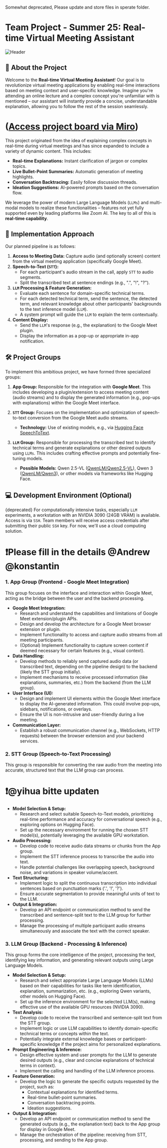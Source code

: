 Somewhat deprecated, Please update and store files in sperate folder.

# Team Project - Summer 25: Real-time Virtual Meeting Assistant
![Header](./header.png)

## 🌟 About the Project

Welcome to the **Real-time Virtual Meeting Assistant**! Our goal is to revolutionize virtual meeting applications by enabling real-time interactions based on meeting context and user-specific knowledge. Imagine you're attending an online lecture and a complex concept you're unfamiliar with is mentioned – our assistant will instantly provide a concise, understandable explanation, allowing you to follow the rest of the session seamlessly.

# ([Access project board via Miro](https://miro.com/welcomeonboard/YnFMWXpjUjdaelJ3Q2pNb0lTVTczelRwTWUvUk9YTHNqOUtWZzdBM2lDa1VjZWZiNnNFSWtqMXRKS2xQd3pNa3VxQ25oTTBad2JLd2pJME5UTVRoeVVPRFZFWVF1dEpQcGJJbTFJa0R1ckRWaDlEZU1VQ0ZmdjFicndBazV5NHZhWWluRVAxeXRuUUgwWDl3Mk1qRGVRPT0hdjE=?share_link_id=674549526661))

This project originated from the idea of explaining complex concepts in real-time during virtual meetings and has since expanded to include a variety of dynamic content. This includes:

* **Real-time Explanations:** Instant clarification of jargon or complex topics.
* **Live Bullet-Point Summaries:** Automatic generation of meeting highlights.
* **Conversation Backtracing:** Easily follow discussion threads.
* **Ideation Suggestions:** AI-powered prompts based on the conversation flow.

We leverage the power of modern Large Language Models (`LLMs`) and multi-modal models to realize these functionalities – features not yet fully supported even by leading platforms like Zoom AI. The key to all of this is **real-time capability**.

## 🚀 Implementation Approach

Our planned pipeline is as follows:

1.  **Access to Meeting Data:** Capture audio (and optionally screen) content from the virtual meeting application (specifically Google Meet).
2.  **Speech-to-Text (`STT`):**
    * For each participant's audio stream in the call, apply `STT` to audio segments.
    * Split the transcribed text at sentence endings (e.g., ".", "!", "?").
3.  **`LLM` Processing & Feature Generation:**
    * Evaluate each sentence for domain-specific technical terms.
    * For each detected technical term, send the sentence, the detected term, and relevant knowledge about other participants' backgrounds to the text inference model (`LLM`).
    * A system prompt will guide the `LLM` to explain the term contextually.
4.  **Content Display:**
    * Send the `LLM`'s response (e.g., the explanation) to the Google Meet plugin.
    * Display the information as a pop-up or appropriate in-app notification.

## 🛠️ Project Groups

To implement this ambitious project, we have formed three specialized groups:

1.  **App Group:** Responsible for the integration with **Google Meet**. This includes developing a plugin/extension to access meeting content (audio streams) and to display the generated information (e.g., pop-ups with explanations) within the Google Meet interface.

2.  **`STT` Group:** Focuses on the implementation and optimization of speech-to-text conversion from the Google Meet audio streams.
    * **Technology:** Use of existing models, e.g., via [Hugging Face SpeechToText](https://huggingface.co/docs/transformers/en/model_doc/speech_to_text).

3.  **`LLM` Group:** Responsible for processing the transcribed text to identify technical terms and generate explanations or other desired outputs using `LLMs`. This includes crafting effective prompts and potentially fine-tuning models.
    * **Possible Models:** Qwen 2.5-VL ([QwenLM/Qwen2.5-VL](https://github.com/QwenLM/Qwen2.5-VL)), Qwen 3 ([QwenLM/Qwen3](https://github.com/QwenLM/Qwen3)), or other models via frameworks like Hugging Face.

## 💻 Development Environment (Optional)

{deprecated} For computationally intensive tasks, especially `LLM` experiments, a workstation with an NVIDIA 3090 (24GB VRAM) is available. Access is via `SSH`. Team members will receive access credentials after submitting their public `SSH` key.
For now, we'll use a cloud computing solution. 
# ❗️Please fill in the details @Andrew @konstantin

### 1. App Group (Frontend - Google Meet Integration)

This group focuses on the interface and interaction within Google Meet, acting as the bridge between the user and the backend processing.

* **Google Meet Integration:**
    * Research and understand the capabilities and limitations of Google Meet extension/plugin APIs.
    * Design and develop the architecture for a Google Meet browser extension or plugin.
    * Implement functionality to access and capture audio streams from all meeting participants.
    * (Optional) Implement functionality to capture screen content if deemed necessary for certain features (e.g., visual context).
* **Data Handling:**
    * Develop methods to reliably send captured audio data (or transcribed text, depending on the pipeline design) to the backend (likely the STT group initially).
    * Implement mechanisms to receive processed information (like explanations, summaries, etc.) from the backend (from the LLM group).
* **User Interface (UI):**
    * Design and implement UI elements within the Google Meet interface to display the AI-generated information. This could involve pop-ups, sidebars, notifications, or overlays.
    * Ensure the UI is non-intrusive and user-friendly during a live meeting.
* **Communication Layer:**
    * Establish a robust communication channel (e.g., WebSockets, HTTP requests) between the browser extension and your backend services.

### 2. STT Group (Speech-to-Text Processing)

This group is responsible for converting the raw audio from the meeting into accurate, structured text that the LLM group can process.

# ❗️@yihua bitte updaten
* **Model Selection & Setup:**
    * Research and select suitable Speech-to-Text models, prioritizing real-time performance and accuracy for conversational speech (e.g., exploring options on Hugging Face).
    * Set up the necessary environment for running the chosen STT model(s), potentially leveraging the available GPU workstation.
* **Audio Processing:**
    * Develop code to receive audio data streams or chunks from the App group.
    * Implement the STT inference process to transcribe the audio into text.
    * Handle potential challenges like overlapping speech, background noise, and variations in speaker volume/accent.
* **Text Structuring:**
    * Implement logic to split the continuous transcription into individual sentences based on punctuation marks ('.', '!', '?').
    * Ensure accurate segmentation to provide meaningful units of text to the LLM.
* **Output & Integration:**
    * Develop an API endpoint or communication method to send the transcribed and sentence-split text to the LLM group for further processing.
    * Manage the processing of multiple participant audio streams simultaneously and associate the text with the correct speaker.

### 3. LLM Group (Backend - Processing & Inference)

This group forms the core intelligence of the project, processing the text, identifying key information, and generating relevant outputs using Large Language Models.

* **Model Selection & Setup:**
    * Research and select appropriate Large Language Models (LLMs) based on their capabilities for tasks like term identification, explanation, summarization, etc. (e.g., exploring Qwen variants, other models on Hugging Face).
    * Set up the inference environment for the selected LLM(s), making effective use of the available GPU resources (NVIDIA 3090).
* **Text Analysis:**
    * Develop code to receive the transcribed and sentence-split text from the STT group.
    * Implement logic or use LLM capabilities to identify domain-specific technical terms or concepts within the text.
    * Potentially integrate external knowledge bases or participant-specific knowledge if the project aims for personalized explanations.
* **Prompt Engineering & Inference:**
    * Design effective system and user prompts for the LLM to generate desired outputs (e.g., clear and concise explanations of technical terms in context).
    * Implement the calling and handling of the LLM inference process.
* **Feature Generation:**
    * Develop the logic to generate the specific outputs requested by the project, such as:
        * Contextual explanations for identified terms.
        * Real-time bullet-point summaries.
        * Conversation backtracing points.
        * Ideation suggestions.
* **Output & Integration:**
    * Develop an API endpoint or communication method to send the generated outputs (e.g., the explanation text) back to the App group for display in Google Meet.
    * Manage the orchestration of the pipeline: receiving from STT, processing, and sending to the App group.
